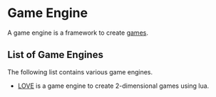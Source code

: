 # Game Engine

A game engine is a framework to create [games](/wiki/game.md).

## List of Game Engines

The following list contains various game engines.

- [LOVE](/wiki/love.md) is a game engine to create 2-dimensional games using lua.
